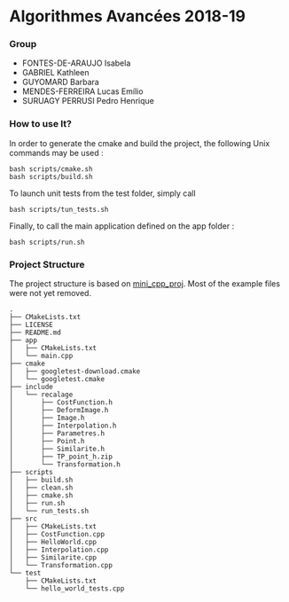 # Algorithmes Avancées 2018-19

### Group

- FONTES-DE-ARAUJO Isabela
- GABRIEL Kathleen
- GUYOMARD Barbara
- MENDES-FERREIRA Lucas Emílio
- SURUAGY PERRUSI Pedro Henrique

### How to use It?

In order to generate the cmake and build the project, the following Unix commands may be used :
```(bash)
bash scripts/cmake.sh
bash scripts/build.sh
```

To launch unit tests from the test folder, simply call
```(bash)
bash scripts/tun_tests.sh
```

Finally, to call the main application defined on the app folder :
```(bash)
bash scripts/run.sh
```

### Project Structure

The project structure is based on [mini_cpp_proj](https://github.com/pedroperrusi/mini_cpp_proj).
Most of the example files were not yet removed.

```(bash)
.
├── CMakeLists.txt
├── LICENSE
├── README.md
├── app
│   ├── CMakeLists.txt
│   └── main.cpp
├── cmake
│   ├── googletest-download.cmake
│   └── googletest.cmake
├── include
│   └── recalage
│       ├── CostFunction.h
│       ├── DeformImage.h
│       ├── Image.h
│       ├── Interpolation.h
│       ├── Parametres.h
│       ├── Point.h
│       ├── Similarite.h
│       ├── TP_point_h.zip
│       └── Transformation.h
├── scripts
│   ├── build.sh
│   ├── clean.sh
│   ├── cmake.sh
│   ├── run.sh
│   └── run_tests.sh
├── src
│   ├── CMakeLists.txt
│   ├── CostFunction.cpp
│   ├── HelloWorld.cpp
│   ├── Interpolation.cpp
│   ├── Similarite.cpp
│   └── Transformation.cpp
└── test
    ├── CMakeLists.txt
    └── hello_world_tests.cpp
```